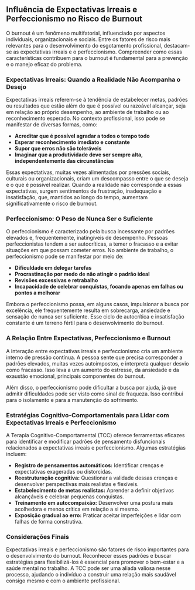 
## Influência de Expectativas Irreais e Perfeccionismo no Risco de Burnout

O burnout é um fenômeno multifatorial, influenciado por aspectos individuais, organizacionais e sociais. Entre os fatores de risco mais relevantes para o desenvolvimento do esgotamento profissional, destacam-se as expectativas irreais e o perfeccionismo. Compreender como essas características contribuem para o burnout é fundamental para a prevenção e o manejo eficaz do problema.

### Expectativas Irreais: Quando a Realidade Não Acompanha o Desejo

Expectativas irreais referem-se à tendência de estabelecer metas, padrões ou resultados que estão além do que é possível ou razoável alcançar, seja em relação ao próprio desempenho, ao ambiente de trabalho ou ao reconhecimento esperado. No contexto profissional, isso pode se manifestar de diversas formas, como:

- **Acreditar que é possível agradar a todos o tempo todo**
- **Esperar reconhecimento imediato e constante**
- **Supor que erros não são toleráveis**
- **Imaginar que a produtividade deve ser sempre alta, independentemente das circunstâncias**

Essas expectativas, muitas vezes alimentadas por pressões sociais, culturais ou organizacionais, criam um descompasso entre o que se deseja e o que é possível realizar. Quando a realidade não corresponde a essas expectativas, surgem sentimentos de frustração, inadequação e insatisfação, que, mantidos ao longo do tempo, aumentam significativamente o risco de burnout.

### Perfeccionismo: O Peso de Nunca Ser o Suficiente

O perfeccionismo é caracterizado pela busca incessante por padrões elevados e, frequentemente, inatingíveis de desempenho. Pessoas perfeccionistas tendem a ser autocríticas, a temer o fracasso e a evitar situações em que possam cometer erros. No ambiente de trabalho, o perfeccionismo pode se manifestar por meio de:

- **Dificuldade em delegar tarefas**
- **Procrastinação por medo de não atingir o padrão ideal**
- **Revisões excessivas e retrabalho**
- **Incapacidade de celebrar conquistas, focando apenas em falhas ou pontos a melhorar**

Embora o perfeccionismo possa, em alguns casos, impulsionar a busca por excelência, ele frequentemente resulta em sobrecarga, ansiedade e sensação de nunca ser suficiente. Esse ciclo de autocrítica e insatisfação constante é um terreno fértil para o desenvolvimento do burnout.

### A Relação Entre Expectativas, Perfeccionismo e Burnout

A interação entre expectativas irreais e perfeccionismo cria um ambiente interno de pressão contínua. A pessoa sente que precisa corresponder a padrões elevados, muitas vezes autoimpostos, e interpreta qualquer desvio como fracasso. Isso leva a um aumento do estresse, da ansiedade e da exaustão emocional, principais componentes do burnout.

Além disso, o perfeccionismo pode dificultar a busca por ajuda, já que admitir dificuldades pode ser visto como sinal de fraqueza. Isso contribui para o isolamento e para a manutenção do sofrimento.

### Estratégias Cognitivo-Comportamentais para Lidar com Expectativas Irreais e Perfeccionismo

A Terapia Cognitivo-Comportamental (TCC) oferece ferramentas eficazes para identificar e modificar padrões de pensamento disfuncionais relacionados a expectativas irreais e perfeccionismo. Algumas estratégias incluem:

- **Registro de pensamentos automáticos:** Identificar crenças e expectativas exageradas ou distorcidas.
- **Reestruturação cognitiva:** Questionar a validade dessas crenças e desenvolver perspectivas mais realistas e flexíveis.
- **Estabelecimento de metas realistas:** Aprender a definir objetivos alcançáveis e celebrar pequenas conquistas.
- **Treinamento em autocompaixão:** Desenvolver uma postura mais acolhedora e menos crítica em relação a si mesmo.
- **Exposição gradual ao erro:** Praticar aceitar imperfeições e lidar com falhas de forma construtiva.

### Considerações Finais

Expectativas irreais e perfeccionismo são fatores de risco importantes para o desenvolvimento do burnout. Reconhecer esses padrões e buscar estratégias para flexibilizá-los é essencial para promover o bem-estar e a saúde mental no trabalho. A TCC pode ser uma aliada valiosa nesse processo, ajudando o indivíduo a construir uma relação mais saudável consigo mesmo e com o ambiente profissional.
```

